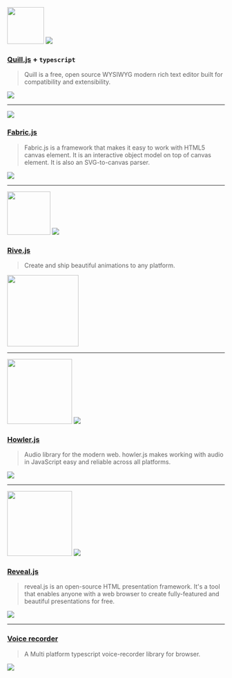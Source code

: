 
<img width="85" src="https://camo.githubusercontent.com/3e9a6019c30cfb802c984ae1ea64d738cdf02ccc8136ea8778d3d1f1510ae64b/68747470733a2f2f7175696c6c6a732e636f6d2f6173736574732f696d616765732f6c6f676f2e737667">
<img src="https://img.shields.io/github/stars/quilljs/quill?style=social" />

### [Quill.js](https://github.com/quilljs/quill) + `typescript`
> Quill is a free, open source WYSIWYG  modern rich text editor built for compatibility and extensibility.

<a href="https://codesandbox.io/s/react-aptor--quill-iqwcd"><img src="https://codesandbox.io/static/img/play-codesandbox.svg"></a>

--- 

<img src="https://img.shields.io/github/stars/fabricjs/fabric.js?style=social" />

### [Fabric.js](http://fabricjs.com)

> Fabric.js is a framework that makes it easy to work with HTML5 canvas element. It is an interactive object model on top of canvas element. It is also an SVG-to-canvas parser.   

<a href="https://codesandbox.io/s/react-aptor--fabric-hp50c"><img src="https://codesandbox.io/static/img/play-codesandbox.svg"></a>

--- 

<img width="100" src="https://cdn.rive.app/icons/rive_logo_black.svg">
<img src="https://img.shields.io/github/stars/rive-app/rive-wasm?style=social" />  

### [Rive.js](https://rive.app)

> Create and ship beautiful animations to any platform. 

<a href="https://stackblitz.com/edit/react-aptor-rivejs"><img width="165" src="https://developer.stackblitz.com/img/logo.svg"></a>

---

<img width="150" src="https://howlerjs.com/assets/images/logo.svg">
<img src="https://img.shields.io/github/stars/goldfire/howler.js?style=social" />  

### [Howler.js](https://howlerjs.com) 

> Audio library for the modern web.
howler.js makes working with audio in JavaScript easy and reliable across all platforms. 

<a href="https://codesandbox.io/s/react-aptor--howler-4o8t4"><img src="https://codesandbox.io/static/img/play-codesandbox.svg"></a>

---

<img width="150" src="https://revealjs.com/images/logo/reveal-black-text.svg">
<img src="https://img.shields.io/github/stars/hakimel/reveal.js?style=social" />

### [Reveal.js](https://revealjs.com) 

> reveal.js is an open-source HTML presentation framework. It's a tool that enables anyone with a web browser to create fully-featured and beautiful presentations for free.
 
<a href="https://codesandbox.io/s/react-aptor--reveal-dwrke"><img src="https://codesandbox.io/static/img/play-codesandbox.svg"></a>

---

### [Voice recorder](https://www.npmjs.com/package/@web-lite/voice-recorder) 

> A Multi platform typescript voice-recorder library for browser.
 
<a href="https://codesandbox.io/s/react-aptor--weblite-voice-zgy0k"><img src="https://codesandbox.io/static/img/play-codesandbox.svg"></a>
